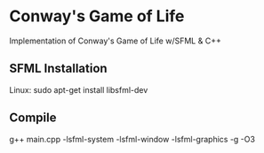 # Conway's Game of Life
Implementation of Conway's Game of Life w/SFML &amp; C++

## SFML Installation
Linux: sudo apt-get install libsfml-dev

## Compile
g++ main.cpp -lsfml-system -lsfml-window -lsfml-graphics -g -O3 
